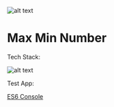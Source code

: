 ![alt text](https://i.imgur.com/qINHFQ3.png "Number Prototype")

# Max Min Number

Tech Stack:

![alt text](https://i.imgur.com/nYUwci7.jpg "JavaScript") 

Test App:

[ES6 Console](https://es6console.com/knygon41/)
